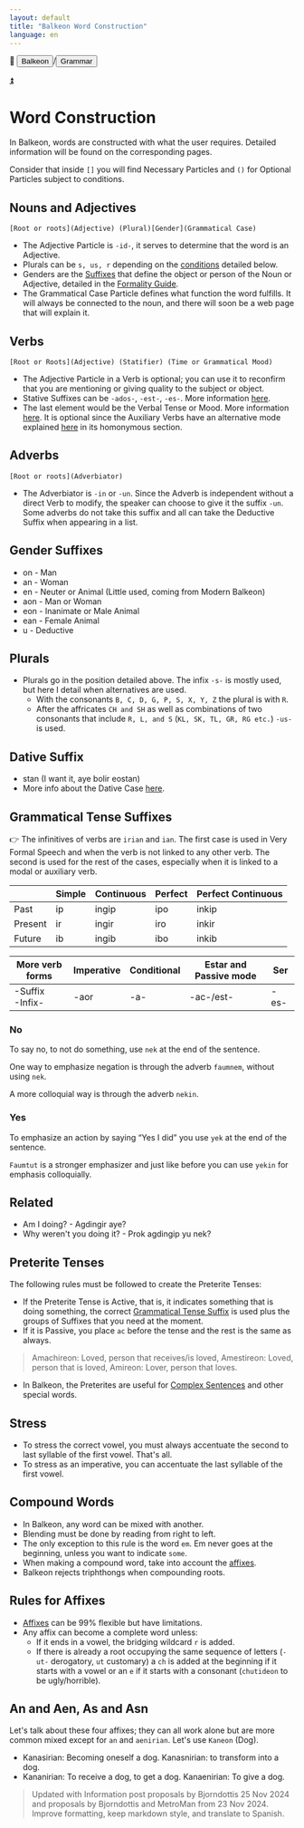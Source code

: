 ```yaml
---
layout: default
title: "Balkeon Word Construction"
language: en
---
```


📂 <button class="button-16" role="button" onclick="location.href='../../index'">Balkeon</button>/<button class="button-16" role="button" onclick="location.href='../index'">Grammar</button>

<a name="top"></a>
<a class="top-link hide" href="#top">⏫️</a>

# Word Construction

In Balkeon, words are constructed with what the user requires. Detailed information will be found on the corresponding pages.

Consider that inside `[]` you will find Necessary Particles and `()` for Optional Particles subject to conditions.

## Nouns and Adjectives

`[Root or roots](Adjective) (Plural)[Gender](Grammatical Case)`

- The Adjective Particle is `-id-`, it serves to determine that the word is an Adjective.
- Plurals can be `s, us, r` depending on the [conditions](#plurals) detailed below.
- Genders are the [Suffixes](#gender-suffixes) that define the object or person of the Noun or Adjective, detailed in the [Formality Guide](../formalityguide).
- The Grammatical Case Particle defines what function the word fulfills. It will always be connected to the noun, and there will soon be a web page that will explain it.

## Verbs

`[Root or Roots](Adjective) (Statifier) (Time or Grammatical Mood)`

- The Adjective Particle in a Verb is optional; you can use it to reconfirm that you are mentioning or giving quality to the subject or object.
- Stative Suffixes can be `-ados-`, `-est-`, `-es-`. More information [here](#grammatical-tense-suffixes).
- The last element would be the Verbal Tense or Mood. More information [here](#grammatical-tense-suffixes). It is optional since the Auxiliary Verbs have an alternative mode explained [here](../sentences/#auxiliary-verbs) in its homonymous section.

## Adverbs

`[Root or roots](Adverbiator)`

- The Adverbiator is `-in` or `-un`. Since the Adverb is independent without a direct Verb to modify, the speaker can choose to give it the suffix `-un`. Some adverbs do not take this suffix and all can take the Deductive Suffix when appearing in a list.

## Gender Suffixes

- on - Man
- an - Woman
- en - Neuter or Animal (Little used, coming from Modern Balkeon)
- aon - Man or Woman
- eon - Inanimate or Male Animal
- ean - Female Animal
- u - Deductive

## Plurals

- Plurals go in the position detailed above. The infix `-s-` is mostly used, but here I detail when alternatives are used.
  - With the consonants `B, C, D, G, P, S, X, Y, Z` the plural is with `R`.
  - After the affricates `CH and SH` as well as combinations of two consonants that include `R, L, and S` (`KL, SK, TL, GR, RG etc.`) `-us-` is used.

## Dative Suffix

- stan (I want it, aye bolir eostan)
- More info about the Dative Case [here](../cases).

## Grammatical Tense Suffixes

👉 The infinitives of verbs are `irian` and `ian`. The first case is used in Very Formal Speech and when the verb is not linked to any other verb. The second is used for the rest of the cases, especially when it is linked to a modal or auxiliary verb.

<div class="table-wrapper" markdown="block">

| | Simple | Continuous | Perfect | Perfect Continuous |
| -------- | ------ | -------- | ------- | ----------------- |
| Past | ip | ingip | ipo | inkip |
| Present | ir | ingir | iro | inkir |
| Future | ib | ingib | ibo | inkib |

| More verb forms | Imperative | Conditional | Estar and Passive mode | Ser |
| --------------------- | --------- | ----------- | ------------------- | ----- |
| -Suffix<br /> -Infix- | -aor | -a- | -ac-/est- | -es- |

</div>

### No

To say no, to not do something, use `nek` at the end of the sentence.

One way to emphasize negation is through the adverb `faumnem`, without using `nek`.

A more colloquial way is through the adverb `nekin`.

### Yes

To emphasize an action by saying “Yes I did” you use `yek` at the end of the sentence.

`Faumtut` is a stronger emphasizer and just like before you can use `yekin` for emphasis colloquially.

## Related

- Am I doing? - Agdingir aye?
- Why weren't you doing it? - Prok agdingip yu nek?

## Preterite Tenses

The following rules must be followed to create the Preterite Tenses:

- If the Preterite Tense is Active, that is, it indicates something that is doing something, the correct [Grammatical Tense Suffix](#grammatical-tense-suffixes) is used plus the groups of Suffixes that you need at the moment.
- If it is Passive, you place `ac` before the tense and the rest is the same as always.

> Amachireon: Loved, person that receives/is loved, Amestireon: Loved, person that is loved, Amireon: Lover, person that loves. 

- In Balkeon, the Preterites are useful for [Complex Sentences](../complexsentences) and other special words.

## Stress

- To stress the correct vowel, you must always accentuate the second to last syllable of the first vowel. That's all.
- To stress as an imperative, you can accentuate the last syllable of the first vowel.

## Compound Words

- In Balkeon, any word can be mixed with another.
- Blending must be done by reading from right to left.
- The only exception to this rule is the word `em`. Em never goes at the beginning, unless you want to indicate `some`.
- When making a compound word, take into account the [affixes](.././affixes).
- Balkeon rejects triphthongs when compounding roots.

## Rules for Affixes

- [Affixes](.././affixes) can be 99% flexible but have limitations.
- Any affix can become a complete word unless:
  - If it ends in a vowel, the bridging wildcard `r` is added.
  - If there is already a root occupying the same sequence of letters (`-ut-` derogatory, `ut` customary) a `ch` is added at the beginning if it starts with a vowel or an `e` if it starts with a consonant (`chutideon` to be ugly/horrible).

## An and Aen, As and Asn

Let's talk about these four affixes; they can all work alone but are more common mixed except for `an` and `aenirian`. Let's use `Kaneon` (Dog).

- Kanasirian: Becoming oneself a dog. Kanasnirian: to transform into a dog.
- Kananirian: To receive a dog, to get a dog. Kanaenirian: To give a dog.

> Updated with Information post proposals by Bjorndottis 25 Nov 2024 and proposals by Bjorndottis and MetroMan from 23 Nov 2024. Improve formatting, keep markdown style, and translate to Spanish.
